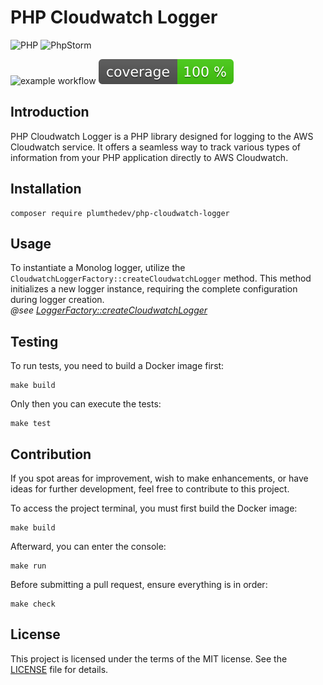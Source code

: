 # PHP Cloudwatch Logger

![PHP](https://img.shields.io/badge/php-%23777BB4.svg?style=for-the-badge&logo=php&logoColor=white)
![PhpStorm](https://img.shields.io/badge/phpstorm-143?style=for-the-badge&logo=phpstorm&logoColor=black&color=black&labelColor=darkorchid)

![example workflow](https://github.com/plumthedev/php-cloudwatch-logger/actions/workflows/quality_check.yml/badge.svg)
![tests coverage](https://raw.githubusercontent.com/plumthedev/php-cloudwatch-logger/image-data/coverage.svg)

## Introduction

PHP Cloudwatch Logger is a PHP library designed for logging to the AWS Cloudwatch service. It offers a seamless way to track various types of information from your PHP application directly to AWS Cloudwatch.

## Installation

```
composer require plumthedev/php-cloudwatch-logger
```

## Usage

To instantiate a Monolog logger, utilize the `CloudwatchLoggerFactory::createCloudwatchLogger` method. 
This method initializes a new logger instance, requiring the complete configuration during logger creation.  
_@see [LoggerFactory::createCloudwatchLogger](./src/Logger/LoggerFactory.php)_

## Testing

To run tests, you need to build a Docker image first:

```shell
make build
```

Only then you can execute the tests:

```shell
make test
```

## Contribution

If you spot areas for improvement, wish to make enhancements, or have ideas for further development, feel free to contribute to this project.

To access the project terminal, you must first build the Docker image:

```shell
make build
```

Afterward, you can enter the console:

```shell
make run
```

Before submitting a pull request, ensure everything is in order:

```shell
make check
```

## License

This project is licensed under the terms of the MIT license. See the [LICENSE](LICENSE) file for details.
